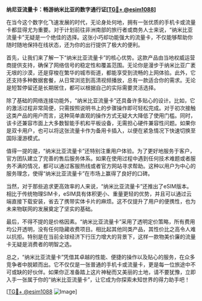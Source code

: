 **纳尼亚流量卡：畅游纳米比亚的数字通行证[[TG💪+ @esim1088](https://t.me/s/esim1088)]**

在当今这个数字化飞速发展的时代，无论身处何地，拥有一张优质的手机卡或流量卡都显得尤为重要。对于计划前往非洲南部的旅行者或商务人士来说，“纳米比亚流量卡”无疑是一个绝佳的选择。这张小巧却功能强大的流量卡，不仅能够帮助你随时随地保持在线状态，还为你的出行提供了极大的便利。

首先，让我们来了解一下“纳米比亚流量卡”的核心优势。这款产品由当地权威运营商提供支持，确保了网络信号的稳定性和覆盖范围。无论你是漫步于纳米比亚广袤无垠的沙漠，还是穿梭在繁华的城市街道，都能享受到流畅的上网体验。此外，它还支持多种数据套餐，从日常浏览到高清视频播放，总有一款适合你的需求。无论是短暂停留还是长期居住，都可以根据自己的实际需要灵活选择。

除了基础的网络连接功能外，“纳米比亚流量卡”还具备许多贴心的设计。比如，它的激活过程非常简便，只需按照说明书上的步骤操作即可轻松完成。对于初次接触这类产品的用户而言，这种简单直观的操作方式无疑大大降低了使用门槛。同时，该卡还兼容市面上大多数智能手机和平板设备，无需担心硬件兼容性问题。如果你是双卡用户，也可以将这张流量卡作为备用卡插入，以便在紧急情况下快速切换至国际漫游模式。

值得一提的是，“纳米比亚流量卡”还特别注重用户体验。为了更好地服务于客户，官方团队建立了完善的售后服务体系。如果在使用过程中遇到任何技术难题或者服务不满的情况，都可以通过客服热线或者官方网站寻求帮助。这种以用户为中心的服务理念，使得“纳米比亚流量卡”在市场上赢得了良好的口碑。

当然，对于那些追求更高效率的人来说，“纳米比亚流量卡”还推出了eSIM版本。相比于传统物理SIM卡，eSIM具有体积更小、重量更轻的优势，并且可以通过云端直接下载安装，省去了携带实体卡片的麻烦。这不仅提升了用户的便携性，也为未来物联网的发展奠定了坚实的基础。

最后，不得不提的是价格因素。“纳米比亚流量卡”采用了透明定价策略，所有费用均公开透明，没有任何隐藏收费项目。相比起其他同类产品，其性价比之高令人难以抗拒。特别是在当前全球经济下行压力增大的背景下，这样一款物美价廉的流量卡无疑是消费者的明智之选。

总之，“纳米比亚流量卡”凭借其卓越的性能、便捷的操作以及贴心的服务，在众多竞争者中脱颖而出。它不仅仅是一张普通的手机卡或流量卡，更是每一位旅途中不可或缺的好伙伴。如果你正准备踏上这片神秘而又美丽的土地，请不要犹豫，立即入手一张属于你的“纳米比亚流量卡”，让它成为你探索未知世界的得力助手吧！

[[TG💪+ @esim1088](https://t.me/s/esim1088) ![Image](https://i.postimg.cc/4NQfJmqS/Snipaste-2025-05-13-00-14-12.png)]